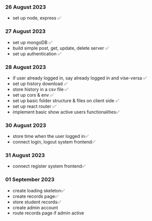 ### 26 August 2023

- set up node, express ✅

### 27 August 2023

- set up mongoDB ✅
- build simple post, get, update, delete server ✅
- set up authentication ✅

### 28 August 2023

- if user already logged in, say already logged in and vise-versa ✅
- set up history download ✅
- store history in a csv file ✅
- set up cors & env ✅
- set up basic folder structure & files on client side ✅
- set up react router ✅
- implement basic show active users functionalities✅

### 30 August 2023

- store time when the user logged in✅
- connect login, logout system frontend✅

### 31 August 2023

- connect register system frontend✅

### 01 September 2023

- create loading skeleton✅
- create records page✅
- store student records✅
- create admin account
- route records page if admin active
